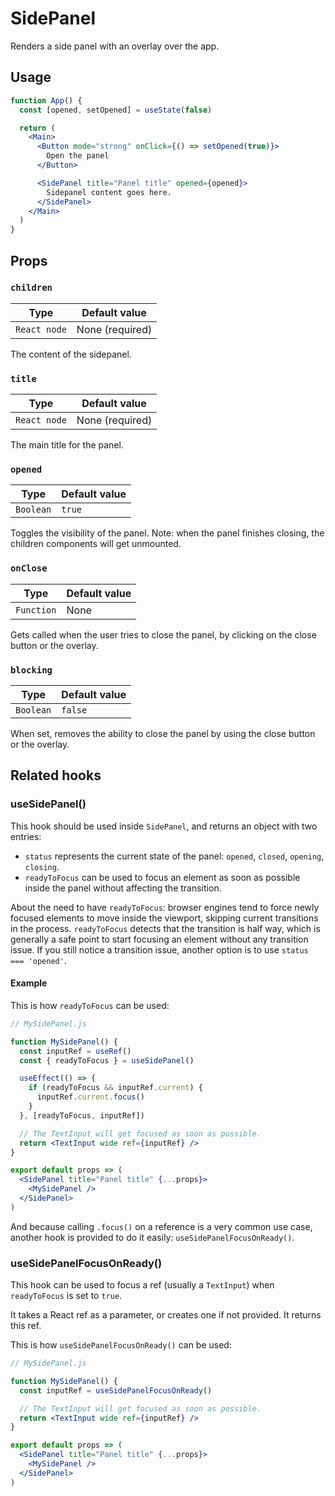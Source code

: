 # SidePanel

Renders a side panel with an overlay over the app.

## Usage

```jsx
function App() {
  const [opened, setOpened] = useState(false)

  return (
    <Main>
      <Button mode="strong" onClick={() => setOpened(true)}>
        Open the panel
      </Button>

      <SidePanel title="Panel title" opened={opened}>
        Sidepanel content goes here.
      </SidePanel>
    </Main>
  )
}
```

## Props

### `children`

| Type         | Default value   |
| ------------ | --------------- |
| `React node` | None (required) |

The content of the sidepanel.

### `title`

| Type         | Default value   |
| ------------ | --------------- |
| `React node` | None (required) |

The main title for the panel.

### `opened`

| Type      | Default value |
| --------- | ------------- |
| `Boolean` | `true`        |

Toggles the visibility of the panel. Note: when the panel finishes closing, the children components will get unmounted.

### `onClose`

| Type       | Default value |
| ---------- | ------------- |
| `Function` | None          |

Gets called when the user tries to close the panel, by clicking on the close button or the overlay.

### `blocking`

| Type      | Default value |
| --------- | ------------- |
| `Boolean` | `false`       |

When set, removes the ability to close the panel by using the close button or the overlay.

## Related hooks

### useSidePanel()

This hook should be used inside `SidePanel`, and returns an object with two entries:

- `status` represents the current state of the panel: `opened`, `closed`, `opening`, `closing`.
- `readyToFocus` can be used to focus an element as soon as possible inside the panel without affecting the transition.

About the need to have `readyToFocus`: browser engines tend to force newly focused elements to move inside the viewport, skipping current transitions in the process. `readyToFocus` detects that the transition is half way, which is generally a safe point to start focusing an element without any transition issue. If you still notice a transition issue, another option is to use `status === 'opened'`.

#### Example

This is how `readyToFocus` can be used:

```jsx
// MySidePanel.js

function MySidePanel() {
  const inputRef = useRef()
  const { readyToFocus } = useSidePanel()

  useEffect(() => {
    if (readyToFocus && inputRef.current) {
      inputRef.current.focus()
    }
  }, [readyToFocus, inputRef])

  // The TextInput will get focused as soon as possible.
  return <TextInput wide ref={inputRef} />
}

export default props => (
  <SidePanel title="Panel title" {...props}>
    <MySidePanel />
  </SidePanel>
)
```

And because calling `.focus()` on a reference is a very common use case, another hook is provided to do it easily: `useSidePanelFocusOnReady()`.

### useSidePanelFocusOnReady()

This hook can be used to focus a ref (usually a `TextInput`) when `readyToFocus` is set to `true`.

It takes a React ref as a parameter, or creates one if not provided. It returns this ref.

This is how `useSidePanelFocusOnReady()` can be used:

```jsx
// MySidePanel.js

function MySidePanel() {
  const inputRef = useSidePanelFocusOnReady()

  // The TextInput will get focused as soon as possible.
  return <TextInput wide ref={inputRef} />
}

export default props => (
  <SidePanel title="Panel title" {...props}>
    <MySidePanel />
  </SidePanel>
)
```
